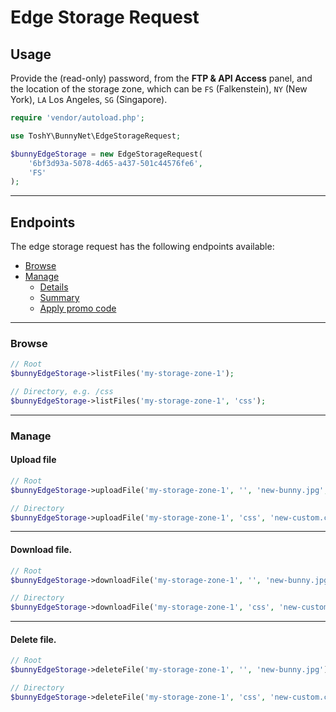 # Edge Storage Request

## Usage

Provide the (read-only) password, from the **FTP & API Access** panel, and the 
location of the storage zone, which can be `FS` (Falkenstein), `NY` (New York), `LA` Los Angeles, 
`SG` (Singapore).
```php
require 'vendor/autoload.php';

use ToshY\BunnyNet\EdgeStorageRequest;

$bunnyEdgeStorage = new EdgeStorageRequest(
    '6bf3d93a-5078-4d65-a437-501c44576fe6',
    'FS'
);
```
---
## Endpoints

The edge storage request has the following endpoints available:

* [Browse](#browse)
* [Manage](#manage)
    * [Details](#get-billing-details)
    * [Summary](#get-billing-summary)
    * [Apply promo code](#apply-promo-code)
---
### Browse
```php
// Root
$bunnyEdgeStorage->listFiles('my-storage-zone-1');

// Directory, e.g. /css
$bunnyEdgeStorage->listFiles('my-storage-zone-1', 'css');
```
---
### Manage
#### Upload file
```php
// Root
$bunnyEdgeStorage->uploadFile('my-storage-zone-1', '', 'new-bunny.jpg', '/var/www/html/bunny.jpg');

// Directory
$bunnyEdgeStorage->uploadFile('my-storage-zone-1', 'css', 'new-custom.css', '/var/www/html/custom.css');
```
---
#### Download file.
```php
// Root
$bunnyEdgeStorage->downloadFile('my-storage-zone-1', '', 'new-bunny.jpg');

// Directory
$bunnyEdgeStorage->downloadFile('my-storage-zone-1', 'css', 'new-custom.css');
```
---
#### Delete file.
```php
// Root
$bunnyEdgeStorage->deleteFile('my-storage-zone-1', '', 'new-bunny.jpg');

// Directory
$bunnyEdgeStorage->deleteFile('my-storage-zone-1', 'css', 'new-custom.css');
```